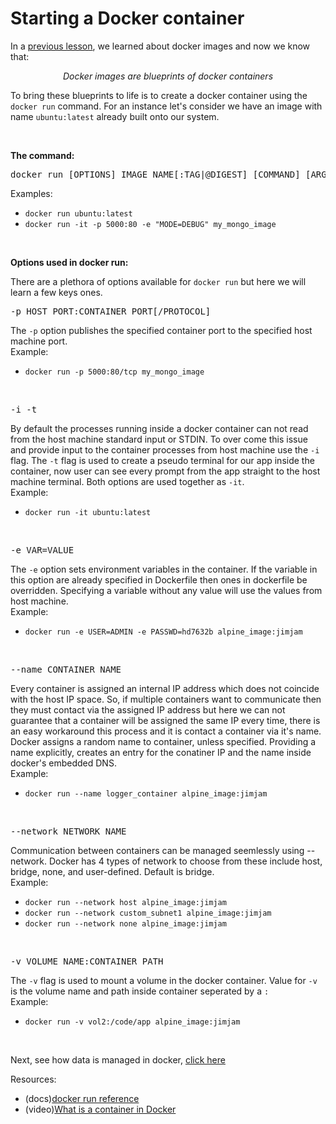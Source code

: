 # Starting a Docker container

In a [previous lesson](./docker_image.md), we learned about docker images and now we know that:
<p align="center"><i>Docker images are blueprints of docker containers</i></p>

To bring these blueprints to life is to create a docker container using the `docker run` command. For an instance let's consider we have an image with name `ubuntu:latest` already built onto our system.

<br>

__The command:__
<pre>docker run [OPTIONS] IMAGE_NAME[:TAG|@DIGEST] [COMMAND] [ARGS...]</pre>
Examples: 
<ul>
    <li><code>docker run ubuntu:latest</code></li>
    <li><code>docker run -it -p 5000:80 -e "MODE=DEBUG" my_mongo_image</code></li>
    </ul>

<br>

__Options used in docker run:__

There are a plethora of options available for `docker run` but here we will learn a few keys ones.


<pre>-p HOST_PORT:CONTAINER_PORT[/PROTOCOL]</pre>
The <code>-p</code> option publishes the specified container port to the specified host machine port.<br>
Example: 
<ul>
<li><code>docker run -p 5000:80/tcp my_mongo_image</code></li>
</ul>

<br>

<pre>-i -t</pre>
By default the processes running inside a docker container can not read from the host machine standard input or STDIN. To over come this issue and provide input to the container processes from host machine use the <code>-i</code> flag. The <code>-t</code> flag is used to create a pseudo terminal for our app inside the container, now user can see every prompt from the app straight to the host machine terminal. Both options are used together as <code>-it</code>.<br>
Example: 
<ul>
<li><code>docker run -it ubuntu:latest</code></li>
</ul>

<br>

<pre>-e VAR=VALUE</pre>
The <code>-e</code> option sets environment variables in the container. If the variable in this option are already specified in Dockerfile then ones in dockerfile be overridden. Specifying a variable without any value will use the values from host machine.<br>
Example: 
<ul>
<li><code>docker run -e USER=ADMIN -e PASSWD=hd7632b alpine_image:jimjam</code></li>
</ul>

<br>

<pre>--name CONTAINER_NAME</pre>
Every container is assigned an internal IP address which does not coincide with the host IP space. So, if multiple containers want to communicate then they must contact via the assigned IP address but here we can not guarantee that a container will be assigned the same IP every time, there is an easy workaround this process and it is contact a container via it's name. Docker assigns a random name to container, unless specified. Providing a name explicitly, creates an entry for the conatiner IP and the name inside docker's embedded DNS. <br>
Example: 
<ul>
<li><code>docker run --name logger_container alpine_image:jimjam</code></li>
</ul>

<br>

<pre>--network NETWORK_NAME</pre>
Communication between containers can be managed seemlessly using --network. Docker has 4 types of network to choose from these include host, bridge, none, and user-defined. Default is bridge.<br>
Example: 
<ul>
<li><code>docker run --network host alpine_image:jimjam</code></li>
<li><code>docker run --network custom_subnet1 alpine_image:jimjam</code></li>
<li><code>docker run --network none alpine_image:jimjam</code></li>
</ul>

<br>

<pre>-v VOLUME_NAME:CONTAINER_PATH</pre>
The <code>-v</code> flag is used to mount a volume in the docker container. Value for <code>-v</code> is the volume name and path inside container seperated by a <code>:</code><br>
Example: 
<ul>
<li><code>docker run -v vol2:/code/app alpine_image:jimjam</code></li>
</ul>

<br>

Next, see how data is managed in docker, [click here](docker_data_storage.md)

Resources:

- (docs)[docker run reference](https://docs.docker.com/engine/reference/run/)
- (video)[What is a container in Docker](https://www.youtube.com/watch?v=HMAoJoSJCyk)
